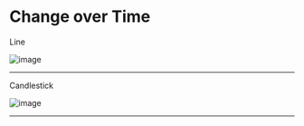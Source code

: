 # Change over Time

Line

![image](https://github.com/avatorl/Deneb-Vega-Templates/assets/59934292/5622a63a-12c1-46d9-a7e4-91b7471c0302)

---

Candlestick

![image](https://github.com/avatorl/Deneb-Vega-Templates/assets/59934292/089b3ddc-10b1-426f-8606-e83f772a066c)

---

